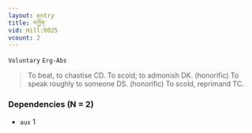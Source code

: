 ```yaml
---
layout: entry
title: བཀྱོན་
vid: Hill:0025
vcount: 2
---
```

`Voluntary` `Erg-Abs`
> To beat, to chastise CD\.
To scold; to admonish DK\.
(honorific) To speak roughly to someone DS\.
 (honorific) To scold, reprimand TC\.

### Dependencies (N = 2)
* `aux` 1
